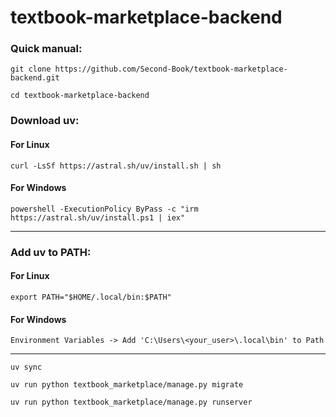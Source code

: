 # textbook-marketplace-backend

### Quick manual:

```
git clone https://github.com/Second-Book/textbook-marketplace-backend.git
```
```
cd textbook-marketplace-backend
```
### Download uv:

#### For Linux
```
curl -LsSf https://astral.sh/uv/install.sh | sh
```
#### For Windows
```
powershell -ExecutionPolicy ByPass -c "irm https://astral.sh/uv/install.ps1 | iex"
```
---
### Add uv to PATH:
#### For Linux
   ```
   export PATH="$HOME/.local/bin:$PATH"
   ``` 
#### For Windows
`Environment Variables -> Add 'C:\Users\<your_user>\.local\bin' to Path`

---
```
uv sync
```
```
uv run python textbook_marketplace/manage.py migrate
```
```
uv run python textbook_marketplace/manage.py runserver
```

